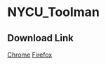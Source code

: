 # NYCU_Toolman

## Download Link 
[Chrome](https://github.com/wei032499/NYCU_Toolman/releases/latest/download/chrome-latest.zip)
[Firefox](https://github.com/wei032499/NYCU_Toolman/releases/latest/download/firefox-latest.zip)